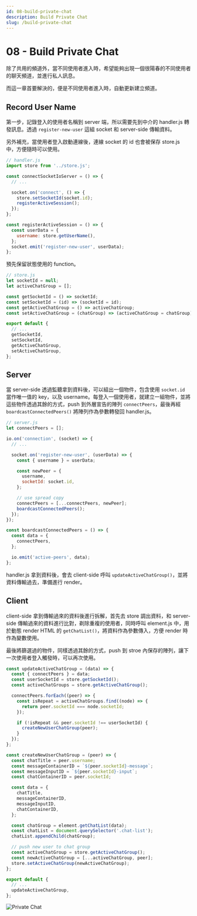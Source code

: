 ```yaml
---
id: 08-build-private-chat
description: Build Private Chat
slug: /build-private-chat
---
```


# 08 - Build Private Chat

除了共用的頻道外，當不同使用者進入時，希望能夠出現一個很陽春的不同使用者的聊天頻道，並進行私人訊息。

而這一章首要解決的，便是不同使用者進入時，自動更新建立頻道。

## Record User Name

第一步，記錄登入的使用者名稱到 server 端，所以需要先到中介的 handler.js 轉發訊息。透過 `register-new-user` 這組 socket 和 server-side 傳輸資料。

另外補充，當使用者登入啟動連線後，連線 socket 的 id 也會被保存 store.js 中，方便隨時可以使用。

```js
// handler.js
import store from '../store.js';

const connectSocketIoServer = () => {
  // ...

  socket.on('connect', () => {
    store.setSocketId(socket.id);
    registerActiveSession();
  });
};

const registerActiveSession = () => {
  const userData = {
    username: store.getUserName(),
  };
  socket.emit('register-new-user', userData);
};
```

預先保留狀態使用的 function。

```js
// store.js
let socketId = null;
let activeChatGroup = [];

const getSocketId = () => socketId;
const setSocketId = (id) => (socketId = id);
const getActiveChatGroup = () => activeChatGroup;
const setActiveChatGroup = (chatGroup) => (activeChatGroup = chatGroup);

export default {
  // ...
  getSocketId,
  setSocketId,
  getActiveChatGroup,
  setActiveChatGroup,
};
```

## Server

當 server-side 透過監聽拿到資料後，可以組出一個物件，包含使用 `socket.id` 當作唯一值的 key，以及 username。每登入一個使用者，就建立一組物件，並將這些物件透過其餘的方式，push 到外層宣告的陣列 `connectPeers`，最後再經 `boardcastConnectedPeers()` 將陣列作為參數轉發回 handler.js。

```js
// server.js
let connectPeers = [];

io.on('connection', (socket) => {
  // ...

  socket.on('register-new-user', (userData) => {
    const { username } = userData;

    const newPeer = {
      username,
      socketId: socket.id,
    };

    // use spread copy
    connectPeers = [...connectPeers, newPeer];
    boardcastConnectedPeers();
  });
});

const boardcastConnectedPeers = () => {
  const data = {
    connectPeers,
  };

  io.emit('active-peers', data);
};
```

handler.js 拿到資料後，會去 client-side 呼叫 `updateActiveChatGroup()`，並將資料傳輸過去，準備進行 render。

## Client

client-side 拿到傳輸過來的資料後進行拆解，首先去 store 調出資料，和 server-side 傳輸過來的資料進行比對，剃除重複的使用者，同時呼叫 element.js 中，用於動態 render HTML 的 `getChatList()`，將資料作為參數傳入，方便 render 時作為變數使用。

最後將篩選過的物件，同樣透過其餘的方式，push 到 stroe 內保存的陣列，讓下一次使用者登入觸發時，可以再次使用。

```js
const updateActiveChatGroup = (data) => {
  const { connectPeers } = data;
  const userSocketId = store.getSocketId();
  const activeChatGroups = store.getActiveChatGroup();

  connectPeers.forEach((peer) => {
    const isRepeat = activeChatGroups.find((node) => {
      return peer.socketId === node.socketId;
    });

    if (!isRepeat && peer.socketId !== userSocketId) {
      createNewUserChatGroup(peer);
    }
  });
};

const createNewUserChatGroup = (peer) => {
  const chatTitle = peer.username;
  const messageContainerID = `${peer.socketId}-message`;
  const messageInputID = `${peer.socketId}-input`;
  const chatContainerID = peer.socketId;

  const data = {
    chatTitle,
    messageContainerID,
    messageInputID,
    chatContainerID,
  };

  const chatGroup = element.getChatList(data);
  const chatList = document.querySelector('.chat-list');
  chatList.appendChild(chatGroup);

  // push new user to chat group
  const activeChatGroup = store.getActiveChatGroup();
  const newActiveChatGroup = [...activeChatGroup, peer];
  store.setActiveChatGroup(newActiveChatGroup);
};

export default {
  // ...
  updateActiveChatGroup,
};
```

![Private Chat](https://i.imgur.com/z9iId5y.gif)

